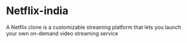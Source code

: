 # Netflix-india
A Netflix clone is a customizable streaming platform that lets you launch your own on-demand video streaming service
